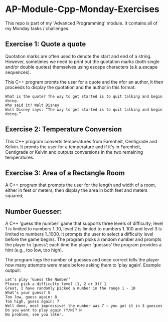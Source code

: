 # AP-Module-Cpp-Monday-Exercises
This repo is part of my 'Advanced Programming' module. It contains all of my Monday tasks / challenges.
## Exercise 1: Quote a quote
Quotation marks are often used to denote the start and end of a string. However, sometimes we need to print out the quotation marks (both single and/or double quotes) themselves using escape characters (a.k.a.escape sequences).

This C++ program promts the user for a quote and the nfor an author, it then proceeds to display the quotation and the author in this format:
```
What is the quote? The way to get started is to quit talking and begin doing.
Who said it? Walt Disney
Walt Disney says: “The way to get started is to quit talking and begin doing.”
```

## Exercise 2: Temperature Conversion
This C++ program converts temperatures from Farenheit, Centigrade and Kelvin. It promts the user for a temperature and if it's in Farenheit, Centigrade or Kelvin and outputs conversions in the two remaining temperatures.

## Exercise 3: Area of a Rectangle Room
A C++ program that prompts the user for the length and width of a room, either in feet or meters, then display the area in both feet and meters squared;

## Number Guesser:
A C++ ‘guess the number’ game that supports three levels of difficulty; level 1 is limited to numbers 1..10, level 2 is limited to numbers 1..100 and level 3 is limited to numbers 1..1000. It prompts the user to select a difficulty level before the game begins. The program picks a random number and prompts the player to ‘guess’; each time the player ‘guesses’ the program provides a hint (e.g., too low, too high).

The program logs the number of guesses and once correct tells the player how many attempts were made before asking them to ‘play again’. Example outpuit:
```
Let’s play ‘Guess the Number’
Please pick a difficulty level (1, 2 or 3)? 1
Great, I have randomly picked a number in the range 1 - 10
What’s your guess? 5
Too low, guess again: 8
Too high, guess again: 7
Well done, most impressive! the number was 7 – you got it in 3 guesses
Do you want to play again (Y/N)? N
No problem, see you later.
```
